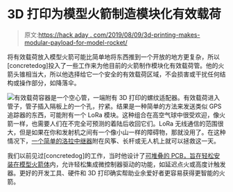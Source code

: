 # 3D 打印为模型火箭制造模块化有效载荷

> 原文:[https://hack aday . com/2019/08/09/3d-printing-makes-modular-payload-for-model-rocket/](https://hackaday.com/2019/08/09/3d-printing-makes-modular-payload-for-model-rocket/)

将有效载荷放入模型火箭可能比简单地将东西推到一个开放的地方更复杂，所以[concretedog]投入了一些工作来为他目前的火箭制作模块化有效载荷管。他的火箭头锥相当大，所以他选择给它一个安全的有效载荷区域，不会损害或干扰任何结构或操作部分，如降落伞。

![](../Images/950df3d42fb76f8512afd3c8f27b7eeb.png)有效载荷容器是一个空心管，一端附有 3D 打印的螺纹适配器。有效载荷进入管子，管子插入隔板上的一个孔，拧紧。结果是一种简单的方法来发送类似 GPS 追踪器的东西，可能附有一个 LoRa 模块。这种组合在高空气球中很受欢迎，像火箭一样，也需要人们在不完全可预测的着陆后收回它们。LoRa 无线通信的范围很大，但是如果在你和发射机之间有一个像小山一样的障碍物，那就没用了。在这种情况下，[一个简单的洛拉中继器](https://hackaday.com/2019/05/02/simple-self-contained-lora-repeater-in-about-an-hour/)附在风筝、长杆或无人机上就可以拯救这一天。

我们以前见过[concretedog]的工作，当时他设计了[可堆叠的 PCB，旨在轻松安装在模型火箭体](https://hackaday.com/2018/02/24/these-small-pcbs-are-made-for-model-rocketry/)内，允许轻松集成微控制器驱动的功能，如延迟点火或高度计触发器。更好的开发工具、硬件和 3D 打印确实帮助业余爱好者更容易获得更智能的火箭。